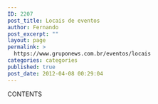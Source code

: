 ```yaml
---
ID: 2207
post_title: Locais de eventos
author: Fernando
post_excerpt: ""
layout: page
permalink: >
  https://www.gruponews.com.br/eventos/locais
categories: categories
published: true
post_date: 2012-04-08 00:29:04
---
```

CONTENTS